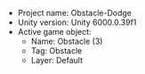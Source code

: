 <!-- UNITY CODE ASSIST INSTRUCTIONS START -->
- Project name: Obstacle-Dodge
- Unity version: Unity 6000.0.39f1
- Active game object:
  - Name: Obstacle (3)
  - Tag: Obstacle
  - Layer: Default
<!-- UNITY CODE ASSIST INSTRUCTIONS END -->
